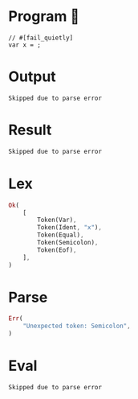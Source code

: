 # Program 🔴

```rustleaf
// #[fail_quietly]
var x = ;
```

# Output

```
Skipped due to parse error
```

# Result

```rust
Skipped due to parse error
```

# Lex

```rust
Ok(
    [
        Token(Var),
        Token(Ident, "x"),
        Token(Equal),
        Token(Semicolon),
        Token(Eof),
    ],
)
```

# Parse

```rust
Err(
    "Unexpected token: Semicolon",
)
```

# Eval

```rust
Skipped due to parse error
```
